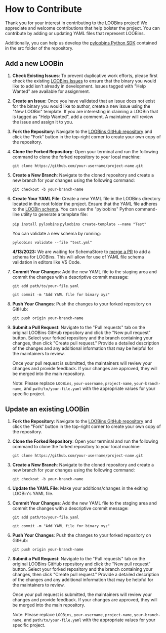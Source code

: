 # How to Contribute 

Thank you for your interest in contributing to the LOOBins project! We appreciate and welcome contributions that help bolster the project. You can contribute by adding or updating YAML files that represent LOOBins. 

Additionally, you can help us develop the [pyloobins Python SDK](https://pypi.org/project/pyloobins/) contained in the src folder of the repository.


## Add a new LOOBin

1. **Check Existing Issues**: To prevent duplicative work efforts, please first check the existing [LOOBins Issues](https://github.com/infosecB/LOOBins/issues) to ensure that the binary you would like to add isn't already in development. Issues tagged with "Help Wanted" are available for assignment. 

2. **Create an Issue**: Once you have validated that an issue does not exist for the binary you would like to author, create a new issue using the "New LOOBin" template. If you are interesting in claiming a LOOBin that is tagged as "Help Wanted", add a comment. A maintainer will review the issue and assign it to you.

3. **Fork the Repository**: Navigate to the [LOOBins GitHub repository](https://github.com/infosecB/LOOBins) and click the "Fork" button in the top-right corner to create your own copy of the repository.

4. **Clone the Forked Repository**: Open your terminal and run the following command to clone the forked repository to your local machine:

    `git clone https://github.com/your-username/project-name.git`

5. **Create a New Branch**: Navigate to the cloned repository and create a new branch for your changes using the following command:

    `git checkout -b your-branch-name`

6. **Create Your YAML File**: Create a new YAML file in the LOOBins directory located in the root folder the project. Ensure that the YAML file adheres to the [LOOBin schema](https://github.com/infosecB/LOOBins/blob/add-schema-doc/docs/schema.md). You can use the "pyloobins" Python command-line utility to generate a template file:

    `pip install pyloobins`
    `pyloobins create-template --name "Test"`

    You can validate a new schema by running:

    `pyloobins validate --file "test.yml"`

    **4/13/2023:** We are waiting for SchemaStore to [merge a PR](https://github.com/SchemaStore/schemastore/pull/2893) to add a schema for  LOOBins. This will allow for use of YAML file schema validation in editors like VS Code.

7. **Commit Your Changes**: Add the new YAML file to the staging area and commit the changes with a descriptive commit message:

    `git add path/to/your-file.yaml`

    `git commit -m "Add YAML file for binary xyz"`

8. **Push Your Changes**: Push the changes to your forked repository on GitHub:

    `git push origin your-branch-name`

9. **Submit a Pull Request**: Navigate to the "Pull requests" tab on the original LOOBins GitHub repository and click the "New pull request" button. Select your forked repository and the branch containing your changes, then click "Create pull request." Provide a detailed description of the changes and any additional information that may be helpful for the maintainers to review.

    Once your pull request is submitted, the maintainers will review your changes and provide feedback. If your changes are approved, they will be merged into the main repository.

    Note: Please replace `LOOBins`, `your-username`, `project-name`, `your-branch-name`, and `path/to/your-file.yaml` with the appropriate values for your specific project.

## Update an existing LOOBin

1. **Fork the Repository**: Navigate to the [LOOBins GitHub repository](https://github.com/infosecB/LOOBins) and click the "Fork" button in the top-right corner to create your own copy of the repository.

2. **Clone the Forked Repository**: Open your terminal and run the following command to clone the forked repository to your local machine:

    `git clone https://github.com/your-username/project-name.git`

3. **Create a New Branch**: Navigate to the cloned repository and create a new branch for your changes using the following command:

    `git checkout -b your-branch-name`

4. **Update the YAML File**: Make your additions/changes in the exiting LOOBin's YAML file.

5. **Commit Your Changes**: Add the new YAML file to the staging area and commit the changes with a descriptive commit message:

    `git add path/to/your-file.yaml`

    `git commit -m "Add YAML file for binary xyz"`

6. **Push Your Changes**: Push the changes to your forked repository on GitHub:

    `git push origin your-branch-name`

7. **Submit a Pull Request**: Navigate to the "Pull requests" tab on the original LOOBins GitHub repository and click the "New pull request" button. Select your forked repository and the branch containing your changes, then click "Create pull request." Provide a detailed description of the changes and any additional information that may be helpful for the maintainers to review.

    Once your pull request is submitted, the maintainers will review your changes and provide feedback. If your changes are approved, they will be merged into the main repository.

    Note: Please replace `LOOBins`, `your-username`, `project-name`, `your-branch-name`, and `path/to/your-file.yaml` with the appropriate values for your specific project.
